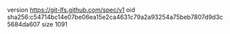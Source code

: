 version https://git-lfs.github.com/spec/v1
oid sha256:c54714bc14e07be06ea15e2ca4631c79a2a93254a75beb7807d9d3c5684da607
size 1091
